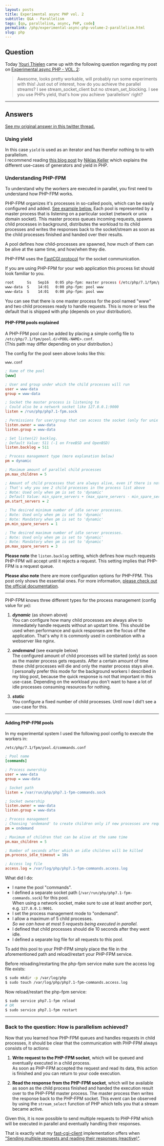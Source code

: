 ```yaml
---
layout: posts
title: Experimental async PHP vol. 2
subtitle: Q&A - Parallelism
tags: [qa, parallelism, async, PHP, code]
permalink: /php/experimental-async-php-volume-2-parallelism.html
slug: php
---
```


## Question

Today <i class="fa fa-twitter"></i> [Youri Thielen](https://twitter.com/yourithielen) came up with the following question regarding my post on [Experimental async PHP - VOL. 2](@baseUrl@/php/experimental-async-php-volume-2.html):

> Awesome, looks pretty workable, will probably run some experiments with this! Just out of interest, how do you achieve the parallel
> streams? I see stream_socket_client but no stream_set_blocking. I see you use PHPs yield, that's how you achieve 'parallelism' right?

---

## Answers

[See my original answer in this twitter thread.](https://twitter.com/hollodotme/status/909484318522822663)

### Using yield

In this case `yield` is used as an iterator and has therefor nothing to to with parallelism.  
I recommend reading [this blog post](http://blog.kelunik.com/2017/09/14/an-introduction-to-generators-in-php.html) 
by <i class="fa fa-twitter"></i> [Niklas Keller](https://twitter.com/kelunik) which explains the different use-cases of
generators and yield in PHP.

### Understanding PHP-FPM

To understand why the workers are executed in parallel, you first need to understand how PHP-FPM works.

PHP-FPM organizes it's processes in so-called pools, which can be easily configured and added. [See example below.](#adding-php-fpm-pools) 
Each pool is represented by a master process that is listening on a particular socket (network or unix domain socket). 
This master process queues incoming requests, spawns child processes in background, distributes the workload to its child processes 
and writes the responses back to the socket/stream as soon as the child processes finished and handed over their results. 

A pool defines how child-processes are spawned, how much of them can be alive at the same time, and how/when they die.

PHP-FPM uses the [FastCGI protocol](http://www.mit.edu/~yandros/doc/specs/fcgi-spec.html) for the socket communication.

If you are using PHP-FPM for your web application this process list should look familiar to you.

```bash
root      Ss   Sep16   0:05 php-fpm: master process (/etc/php/7.1/fpm/php-fpm.conf)
www-data  S    14:01   0:00 php-fpm: pool www
www-data  S    14:01   0:00 php-fpm: pool www
``` 

You can see that there is one master process for the pool named "www" and two child processes ready to handle requests.
This is more or less the default that is shipped with php (depends on your distribution).

#### PHP-FPM pools explained

A PHP-FPM pool can be added by placing a simple config file to `/etc/php/7.1/fpm/pool.d/<POOL-NAME>.conf`.  
(This path may differ depending on your distribution.)

The config for the pool seen above looks like this:

<i class="fa fa-file-o"></i> `www.conf`

```ini
; Name of the pool
[www]

; User and group under which the child processes will run
user = www-data
group = www-data

; Socket the master process is listening to
; Could also be a network socket like 127.0.0.1:9000
listen = /run/php/php7.1-fpm.sock

; Permissions for user/group that can access the socket (only for unix domain socket relevant)
listen.owner = www-data
listen.group = www-data

; Set listen(2) backlog.
; Default Value: 511 (-1 on FreeBSD and OpenBSD)
listen.backlog = 511

; Process management type (more explanation below)
pm = dynamic

; Maximum amount of parallel child processes
pm.max_children = 5

; Amount of child processes that are always alive, even if there is nothing to do
; That's why you see 2 child processes in the process list above
; Note: Used only when pm is set to 'dynamic'
; Default Value: min_spare_servers + (max_spare_servers - min_spare_servers) / 2 
pm.start_servers = 2

; The desired minimum number of idle server processes.
; Note: Used only when pm is set to 'dynamic'
; Note: Mandatory when pm is set to 'dynamic'
pm.min_spare_servers = 1

; The desired maximum number of idle server processes.
; Note: Used only when pm is set to 'dynamic'
; Note: Mandatory when pm is set to 'dynamic'
pm.max_spare_servers = 3
```

**Please note** the `listen.backlog` setting, which defines how much requests PHP-FPM will accept until it rejects a request.
This setting implies that PHP-FPM is a request queue.

**Please also note** there are more configuration options for PHP-FPM. This post only shows the essential ones. For more
information, [please check out the official documentation](http://php.net/manual/en/install.fpm.configuration.php).

---

PHP-FPM knows three different types for the process management (config value for `pm`):

1. _**dynamic**_ (as shown above)  
   You can configure how many child processes are always alive to immediately handle requests without an upstart time.
   This should be used when performance and quick responses are the focus of the application. That's why it is commonly 
   used in combination with a webserver like nginx.  
   
2. _**ondemand**_ (see example below)  
   The configured amount of child processes will be started (only) as soon as the master process gets requests. After a certain amount of time
   these child processes will die and only the master process stays alive.  
   I personally prefer this mode for the background workers I described in my blog post, 
   because the quick response is not that important in this use-case.
   Depending on the workload you don't want to have a lot of idle processes consuming resources for nothing.  
   
3. _**static**_  
   You configure a fixed number of child processes. Until now I did't see a use-case for this.

---

<a name="adding-php-fpm-pools"></a>
#### Adding PHP-FPM pools

In my experimental system I used the following pool config to execute the workers in:

<i class="fa fa-file-o"></i> `/etc/php/7.1/fpm/pool.d/commands.conf`

```ini
; Pool name
[commands]

; Process ownership
user = www-data
group = www-data

; Socket path
listen = /var/run/php/php7.1-fpm-commands.sock

; Socket ownership
listen.owner = www-data
listen.group = www-data

; Process management
; Choosing 'ondemand' to create children only if new processes are requested (less overhead)
pm = ondemand

; Maximum of children that can be alive at the same time
pm.max_children = 5

; Number of seconds after which an idle children will be killed
pm.process_idle_timeout = 10s

; Access log file
access.log = /var/log/php/php7.1-fpm-commands.access.log
```

What did I do:

* I name the pool "commands".
* I defined a separate socket path (`/var/run/php/php7.1-fpm-commands.sock`) for this pool.  
  When using a network socket, make sure to use at least another port, e.g. `127.0.0.1:9001`.
* I set the process management mode to "ondemand".
* I allow a maximum of 5 child processes.  
  _So we can have at most 5 requests being executed in parallel._
* I defined that child processes should die 10 seconds after they went idle.
* I defined a separate log file for all requests to this pool.  

To add this pool to your PHP-FPM simply place the file in the aforementioned path and reload/restart your PHP-FPM service.

Before reloading/restarting the php-fpm service make sure the access log file exists:

```bash
$ sudo mkdir -p /var/log/php
$ sudo touch /var/log/php/php7.1-fpm-commands.access.log
```

Now reload/restart the php-fpm service:

```bash
$ sudo service php7.1-fpm reload
# OR
$ sudo service php7.1-fpm restart
``` 

---

### Back to the question: How is parallelism achieved?

Now that you learned how PHP-FPM queues and handles requests in child processes, 
it should be clear that the communication with PHP-FPM always consists of to actions:

1. **Write request to the PHP-FPM socket**, which will be queued and eventually executed in a child process.  
   As soon as PHP-FPM accepted the request and read its data, this action is finished and you can return to your code execution.  
   
2. **Read the response from the PHP-FPM socket**, which will be available as soon as the child process finished and 
   handed the execution result over to the PHP-FPM master process. The master process then writes the response back 
   to the PHP-FPM socket. This event can be observed by using the `stream_select` function of PHP which tells you that a 
   stream became active.

Given this, it is now possible to send multiple requests to PHP-FPM which will be executed in parallel and eventually 
handling their responses.

That is exactly what my [fast-cgi-client](https://github.com/hollodotme/fast-cgi-client) implementation offers when  
["Sending multiple requests and reading their responses (reactive)"](https://github.com/hollodotme/fast-cgi-client#sending-multiple-requests-and-reading-their-responses-reactive).  
